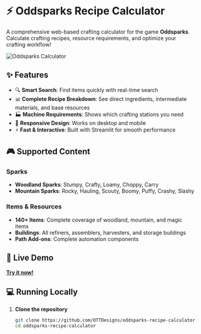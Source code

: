 # ⚡ Oddsparks Recipe Calculator

A comprehensive web-based crafting calculator for the game **Oddsparks**. Calculate crafting recipes, resource requirements, and optimize your crafting workflow!

![Oddsparks Calculator](docs/screenshots/main-interface.png)

## ✨ Features

- 🔍 **Smart Search**: Find items quickly with real-time search
- 📊 **Complete Recipe Breakdown**: See direct ingredients, intermediate materials, and base resources
- 🏭 **Machine Requirements**: Shows which crafting stations you need
- 📱 **Responsive Design**: Works on desktop and mobile
- ⚡ **Fast & Interactive**: Built with Streamlit for smooth performance

## 🎮 Supported Content

### Sparks
- **Woodland Sparks**: Stumpy, Crafty, Loamy, Choppy, Carry
- **Mountain Sparks**: Rocky, Hauling, Scouty, Boomy, Puffy, Crashy, Slashy

### Items & Resources
- **140+ Items**: Complete coverage of woodland, mountain, and magic items
- **Buildings**: All refiners, assemblers, harvesters, and storage buildings
- **Path Add-ons**: Complete automation components

## 🚀 Live Demo

**[Try it now!]([https://OTTDesigns-oddsparks-calculator.streamlit.app](https://oddsparks-recipe-calculator.streamlit.app/))**

## 💻 Running Locally

1. **Clone the repository**
   ```bash
   git clone https://github.com/OTTDesigns/oddsparks-recipe-calculator.git
   cd oddsparks-recipe-calculator
